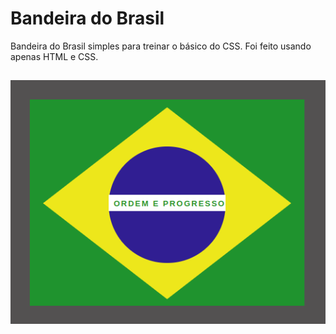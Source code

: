 # Bandeira do Brasil

Bandeira do Brasil simples para treinar o básico do CSS. Foi feito usando apenas HTML e CSS.

##

![](https://github.com/Ally-Matias/JS_HTML_CSS/blob/main/TreinandoCSS/Bandeiras/Brasil/Screenshot%20from%202023-01-27%2017-13-28.png)
